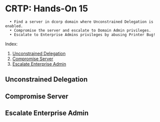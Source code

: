 # CRTP: Hands-On 15

```
  • Find a server in dcorp domain where Unconstrained Delegation is enabled.
  • Compromise the server and escalate to Domain Admin privileges.
  • Escalate to Enterprise Admins privileges by abusing Printer Bug!
```

Index:

  1. [Unconstrained Delegation](#unconstrained-delegation)
  2. [Compromise Server](#compromise-server)
  3. [Escalate Enterprise Admin](#escalate-enterprise-admin)


## Unconstrained Delegation


## Compromise Server


## Escalate Enterprise Admin


